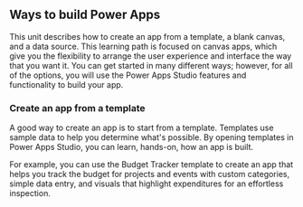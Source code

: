## Ways to build Power Apps

This unit describes how to create an app from a template, a blank canvas, and a data source. This learning path is focused on canvas apps, which give you the flexibility to arrange the user experience and interface the way that you want it. You can get started in many different ways; however, for all of the options, you will use the Power Apps Studio features and functionality to build your app.

### Create an app from a template
A good way to create an app is to start from a template. Templates use sample data to help you determine what's possible. By opening templates in Power Apps Studio, you can learn, hands-on, how an app is built.

For example, you can use the Budget Tracker template to create an app that helps you track the budget for projects and events with custom categories, simple data entry, and visuals that highlight expenditures for an effortless inspection.

